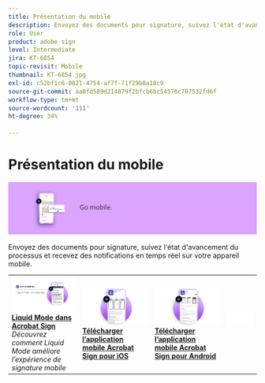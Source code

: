 ```yaml
---
title: Présentation du mobile
description: Envoyez des documents pour signature, suivez l'état d'avancement du processus et recevez des notifications en temps réel sur votre appareil mobile
role: User
product: adobe sign
level: Intermediate
jira: KT-6854
topic-revisit: Mobile
thumbnail: KT-6854.jpg
exl-id: c52bf1c6-0821-4754-af7f-71f29b8a18c9
source-git-commit: aa8fd589d214879f2bfcb6bc54576c707532fd6f
workflow-type: tm+mt
source-wordcount: '111'
ht-degree: 34%

---
```


# Présentation du mobile

![Sign Mobile Image](../assets/Hero-Mobile.png)

Envoyez des documents pour signature, suivez l&#39;état d&#39;avancement du processus et recevez des notifications en temps réel sur votre appareil mobile.

<table style="table-layout:fixed">
<tr>
  <td>
    <a href="liquidmode.md">
      <img alt="Liquid Mode dans Acrobat Sign" src="assets/liquidmode.png" />
    </a>
    <div>
    <a href="liquidmode.md"><strong>Liquid Mode dans Acrobat Sign</strong></a>
    </div>
    <em>Découvrez comment Liquid Mode améliore l’expérience de signature mobile</em>
    <br>
  </td>
  <td>
    <a href="https://itunes.apple.com/fr/app/adobe-sign/id481082197?mt=8" target="_blank">
      <img alt="Télécharger pour iOS" src="assets/Mobile_iOS.png" />
    </a>
    <div>
    <a href="https://itunes.apple.com/fr/app/adobe-sign/id481082197?mt=8" target="_blank"><strong>Télécharger l’application mobile Acrobat Sign pour iOS</strong></a>
    <br>
  </td>
  <td>
    <a href="https://play.google.com/store/apps/details?id=com.adobe.echosign&amp;hl=fr" target="_blank">
      <img alt="Télécharger pour Android" src="assets/Mobile_Android.png" />
    </a>
    <div>
    <a href="https://play.google.com/store/apps/details?id=com.adobe.echosign&amp;hl=fr" target="_blank"><strong>Télécharger l’application mobile Acrobat Sign pour Android</strong></a>
    <br>
  </td>
  <td>
    <img alt="Espaceur" src="../assets/Whitespacer.png" />
    <div>
    <br>
  </td>
</tr>
</table>
